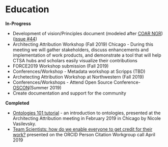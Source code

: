 # Education

**In-Progress**

* Development of vision/Principles document (modeled after [COAR NGR](http://ngr.coar-repositories.org/)) ([issue #44](https://github.com/data2health/architecting_attribution/issues/44))
* Architecting Attribution Workshop (Fall 2019) Chicago - During this meeting we will gather stakeholders, discuss enhancements and implementation of work products, and demonstrate a tool that will help CTSA hubs and scholars easily visualize their contributions
* FORCE2019 Workshop submission (Fall 2019) 
* Conferences/Workshop - Metadata workshop at Scripps (TBD)
* Archetecting Attribution Workshop at Northwestern (Fall 2019)
* Conferences/Workshops - Attend Open Source Conference-[OSCON](https://conferences.oreilly.com/oscon/oscon-or)(Summer 2019)
* Create documentation and support for the community


**Completed**

* [Ontologies 101 tutorial](https://drive.google.com/file/d/1bRdGvt6NIaKVDVAirc6IyEzlepCn_Qe9/view?usp=sharing) - an introduction to ontologies, presented at the Architecting Attribution meeting in February 2019 in Chicago by Nicole Vasilevsky.
* [Team Scientists: how do we enable everyone to get credit for their work?](https://digitalhub.northwestern.edu/files/c156f269-0c03-45b6-9b53-8bcac5a3f75e) presented on the ORCID Person Citation Workgroup call April 2019
